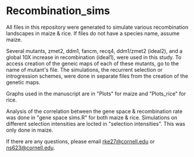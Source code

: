 # Recombination_sims

All files in this repository were generated to simulate various recombination landscapes in maize & rice. If files do not have a species name, assume maize.

Several mutants, zmet2, ddm1, fancm, recq4, ddm1/zmet2 (ideal2), and a global 10X increase in recombination (ideal1), were used in this study. To access creation of the geneic maps
of each of these mutants, go to the name of mutant's file. The simulations, the recurrent selection or introgression schemes, were done in separate files from the creation of the genetic maps.

Graphs used in the manuscript are in "Plots" for maize and "Plots_rice" for rice.

Analysis of the correlation between the gene space & recombination rate was done in "gene space sims.R" for both maize & rice. Simulations on different selection intensities are locted in "selection intensities". This was only done in maize.

If there are any questions, please email rke27@cornell.edu or ns623@cornell.edu.

